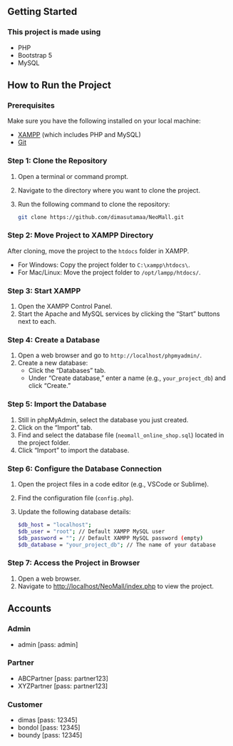 ## Getting Started

### This project is made using
- PHP
- Bootstrap 5
- MySQL

## How to Run the Project

### Prerequisites
Make sure you have the following installed on your local machine:
- [XAMPP](https://www.apachefriends.org/download.html) (which includes PHP and MySQL)
- [Git](https://git-scm.com/downloads)

### Step 1: Clone the Repository
1. Open a terminal or command prompt.
2. Navigate to the directory where you want to clone the project.
3.  Run the following command to clone the repository:

    ```bash
    git clone https://github.com/dimasutamaa/NeoMall.git
    ```

### Step 2: Move Project to XAMPP Directory
After cloning, move the project to the `htdocs` folder in XAMPP.
- For Windows: Copy the project folder to `C:\xampp\htdocs\`.
- For Mac/Linux: Move the project folder to `/opt/lampp/htdocs/`.

### Step 3: Start XAMPP
1. Open the XAMPP Control Panel.
2. Start the Apache and MySQL services by clicking the “Start” buttons next to each.

### Step 4: Create a Database
1. Open a web browser and go to `http://localhost/phpmyadmin/`.
2. Create a new database:
    - Click the “Databases” tab.
    - Under “Create database,” enter a name (e.g., `your_project_db`) and click “Create.”
  
### Step 5: Import the Database
1. Still in phpMyAdmin, select the database you just created.
2. Click on the “Import” tab.
2. Find and select the database file (`neomall_online_shop.sql`) located in the project folder.
4. Click “Import” to import the database.

### Step 6: Configure the Database Connection
1. Open the project files in a code editor (e.g., VSCode or Sublime).
2. Find the configuration file (`config.php`).
3. Update the following database details:

     ```bash
     $db_host = "localhost";
     $db_user = "root"; // Default XAMPP MySQL user
     $db_password = ""; // Default XAMPP MySQL password (empty)
     $db_database = "your_project_db"; // The name of your database
     ```

### Step 7: Access the Project in Browser
1. Open a web browser.
2. Navigate to [http://localhost/NeoMall/index.php](http://localhost/NeoMall/index.php) to view the project.

## Accounts
### Admin
- admin [pass: admin]

### Partner
- ABCPartner [pass: partner123]
- XYZPartner [pass: partner123]

### Customer
- dimas [pass: 12345]
- bondol [pass: 12345]
- boundy [pass: 12345]
